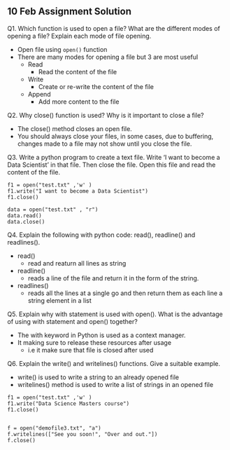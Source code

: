 ## 10 Feb Assignment Solution 

Q1. Which function is used to open a file? What are the different modes of opening a file? Explain each mode of file opening.

* Open file using `open()` function
* There are many modes for opening a file but 3 are most useful
    * Read
        * Read the content of the file
    * Write
        * Create or re-write the content of the file
    * Append
        * Add more content to the file

Q2. Why close() function is used? Why is it important to close a file?

* The close() method closes an open file.
* You should always close your files, in some cases, due to buffering, changes made to a file may not show until you close the file.


Q3. Write a python program to create a text file. Write ‘I want to become a Data Scientist’ in that file. Then
close the file. Open this file and read the content of the file.

```
f1 = open("test.txt" ,'w' )
f1.write("I want to become a Data Scientist")
f1.close()

data = open("test.txt" , "r")
data.read()
data.close()
```

Q4. Explain the following with python code: read(), readline() and readlines().

* read()
    * read and reaturn all lines as string
* readline()
    * reads a line of the file and return it in the form of the string. 
* readlines()
    * reads all the lines at a single go and then return them as each line a string element in a list


Q5. Explain why with statement is used with open(). What is the advantage of using with statement and open() together?

* The with keyword in Python is used as a context manager.
* It making sure to release these resources after usage
    * i.e it make sure that file is closed after used


Q6. Explain the write() and writelines() functions. Give a suitable example.

* write() is used to write a string to an already opened file
* writelines() method is used to write a list of strings in an opened file

```
f1 = open("test.txt" ,'w' )
f1.write("Data Science Masters course")
f1.close()


f = open("demofile3.txt", "a")
f.writelines(["See you soon!", "Over and out."])
f.close()
```